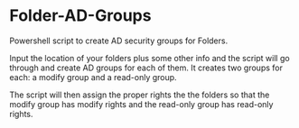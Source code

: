 # Folder-AD-Groups
Powershell script to create AD security groups for Folders.

Input the location of your folders plus some other info and the script will go through and create AD groups for each of them. It creates two groups for each: a modify group and a read-only group.

The script will then assign the proper rights the the folders so that the modify group has modify rights and the read-only group has read-only rights.


